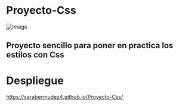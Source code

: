 # Proyecto-Css
![image](https://user-images.githubusercontent.com/71676082/202767603-ae69f0eb-b09d-465d-8aba-7efb8149f30d.png)

Proyecto sencillo para poner en practica los estilos con Css
-
# Despliegue
https://sarabermudez4.github.io/Proyecto-Css/
